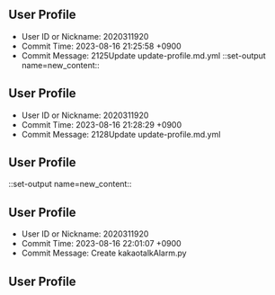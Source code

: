 ## User Profile
- User ID or Nickname: 2020311920
- Commit Time: 2023-08-16 21:25:58 +0900
- Commit Message: 2125Update update-profile.md.yml
::set-output name=new_content::
## User Profile
- User ID or Nickname: 2020311920
- Commit Time: 2023-08-16 21:28:29 +0900
- Commit Message: 2128Update update-profile.md.yml

## User Profile

::set-output name=new_content::
## User Profile
- User ID or Nickname: 2020311920
- Commit Time: 2023-08-16 22:01:07 +0900
- Commit Message: Create kakaotalkAlarm.py

## User Profile

